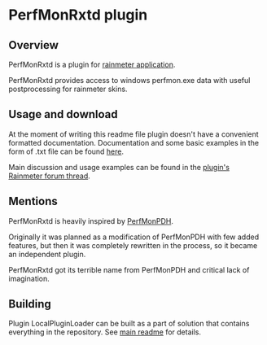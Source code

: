 # PerfMonRxtd plugin

## Overview

PerfMonRxtd is a plugin for [rainmeter application](https://www.rainmeter.net).

PerfMonRxtd provides access to windows perfmon.exe data with useful postprocessing for rainmeter skins.

## Usage and download

At the moment of writing this readme file plugin doesn't have a convenient formatted documentation.
Documentation and some basic examples in the form of .txt file can be found [here](PerfMonRxtd/documentation/user-documentation-txt/documentation.txt).

Main discussion and usage examples can be found in the [plugin's Rainmeter forum thread](https://forum.rainmeter.net/viewtopic.php?f=18&t=29226).

## Mentions

PerfMonRxtd is heavily inspired by [PerfMonPDH](https://forum.rainmeter.net/viewtopic.php?f=128&t=28937).

Originally it was planned as a modification of PerfMonPDH with few added features, but then it was completely rewritten in the process, so it became an independent plugin.

PerfMonRxtd got its terrible name from PerfMonPDH and critical lack of imagination.

## Building

Plugin LocalPluginLoader can be built as a part of solution that contains everything in the repository.
See [main readme](README.md) for details.
